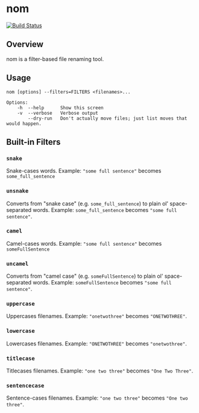nom 
===

[![Build Status](https://travis-ci.org/spencerwi/nom.png?branch=master)](https://travis-ci.org/spencerwi/nom)

Overview
--------

nom is a filter-based file renaming tool.

Usage
-----

    nom [options] --filters=FILTERS <filenames>...

    Options:
        -h  --help      Show this screen
        -v  --verbose   Verbose output
            --dry-run   Don't actually move files; just list moves that would happen.


Built-in Filters
----------------

### `snake`

Snake-cases words. Example: `"some full sentence"` becomes `some_full_sentence`

### `unsnake`

Converts from "snake case" (e.g. `some_full_sentence`) to plain ol' 
space-separated words. Example: `some_full_sentence` becomes `"some full sentence"`.

### `camel`

Camel-cases words. Example: `"some full sentence"` becomes `someFullSentence`

### `uncamel`

Converts from "camel case" (e.g. `someFullSentence`) to plain ol' 
space-separated words. Example: `someFullSentence` becomes `"some full sentence"`.

### `uppercase`

Uppercases filenames. Example: `"onetwothree"` becomes `"ONETWOTHREE"`.

### `lowercase`

Lowercases filenames. Example: `"ONETWOTHREE"` becomes `"onetwothree"`.

### `titlecase`

Titlecases filenames. Example: `"one two three"` becomes `"One Two Three"`.

### `sentencecase`

Sentence-cases filenames. Example: `"one two three"` becomes `"One two three"`.

